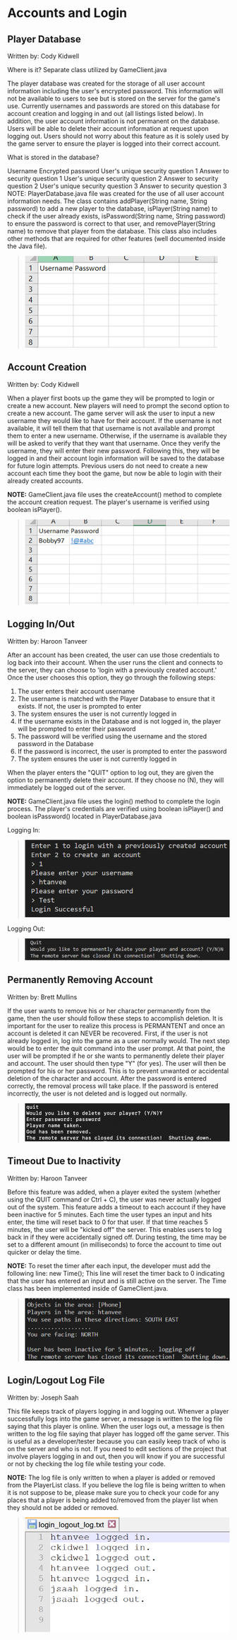 # Accounts and Login

## Player Database
Written by: Cody Kidwell

Where is it? Separate class utilized by GameClient.java

The player database was created for the storage of all user account information including the user's encrypted password. This information will not be available to users to see but is stored on the server for the game's use. Currently usernames and passwords are stored on this database for account creation and logging in and out (all listings listed below). In addition, the user account information is not permanent on the database. Users will be able to delete their account information at request upon logging out. Users should not worry about this feature as it is solely used by the game server to ensure the player is logged into their correct account.

What is stored in the database?

Username
Encrypted password
User's unique security question 1
Answer to security question 1
User's unique security question 2
Answer to security question 2
User's unique security question 3
Answer to security question 3
NOTE: PlayerDatabase.java file was created for the use of all user account information needs. The class contains addPlayer(String name, String password) to add a new player to the database, isPlayer(String name) to check if the user already exists, isPassword(String name, String password) to ensure the password is correct to that user, and removePlayer(String name) to remove that player from the database. This class also includes other methods that are required for other features (well documented inside the Java file).
> ![UserDatabase](../images/userdatabase.png)

## Account Creation
Written by: Cody Kidwell

When a player first boots up the game they will be prompted to login or create a new account. New players will need to prompt the second option to create a new account. The game server will ask the user to input a new username they would like to have for their account. If the username is not available, it will tell them that that username is not available and prompt them to enter a new username. Otherwise, if the username is available they will be asked to verify that they want that username. Once they verify the username, they will enter their new password. Following this, they will be logged in and their account login information will be saved to the database for future login attempts. Previous users do not need to create a new account each time they boot the game, but now be able to login with their already created accounts.

**NOTE:** GameClient.java file uses the createAccount() method to complete the account creation request. The player's username is verified using boolean isPlayer().

> ![AccountCreation](../images/accountcreation.png)

## Logging In/Out
Written by: Haroon Tanveer

After an account has been created, the user can use those credentials to log back into their account. 
When the user runs the client and connects to the server, they can choose to 'login with a previously created account.' Once the user chooses this option, they go through the following steps:          
1. The user enters their account username
2. The username is matched with the Player Database to ensure that it exists. If not, the user is prompted to enter
3. The system ensures the user is not currently logged in 
4. If the username exists in the Database and is not logged in, the player will be prompted to enter their password
5. The password will be verified using the username and the stored password in the Database
6. If the password is incorrect, the user is prompted to enter the password
7. The system ensures the user is not currently logged in 

When the player enters the "QUIT" option to log out, they are given the option to permanently delete their account. If they choose no (N), they will immediately be logged out of the server.

**NOTE:** GameClient.java file uses the login() method to complete the login process. The player's credentials are verified using boolean isPlayer() and boolean isPassword() located in PlayerDatabase.java


Logging In:

> ![loginProcess](../images/login.png)


Logging Out:

> ![logoutProcess](../images/logout.png)







## Permanently Removing Account
Written by: Brett Mullins

If the user wants to remove his or her character permanently from the game, then the user should follow these steps to accomplish deletion. It is important for the user to realize this process is PERMANTENT and once an account is deleted it can NEVER be recovered. First, if the user is not already logged in, log into the game as a user normally would. The next step would be to enter the quit command into the user prompt. At that point, the user will be prompted if he or she wants to permanently delete their player and account. The user should then type "Y" (for yes). The user will then be prompted for his or her password. This is to prevent unwanted or accidental deletion of the character and account. After the password is entered correctly, the removal process will take place. If the password is entered incorrectly, the user is not deleted and is logged out normally.

> ![removePlayer](../images/removePlayer.png)



## Timeout Due to Inactivity
Written by: Haroon Tanveer

Before this feature was added, when a player exited the system (whether using the QUIT command or Ctrl + C), the user was never actually logged out of the system. This feature adds a timeout to each account if they have been inactive for 5 minutes. Each time the user types an input and hits enter, the time will reset back to 0 for that user. If that time reaches 5 minutes, the user will be "kicked off" the server. This enables users to log back in if they were accidentally signed off. During testing, the time may be set to a different amount (in milliseconds) to force the account to time out quicker or delay the time.

**NOTE:** To reset the timer after each input, the developer must add the following line:
new Time();
This line will reset the timer back to 0 indicating that the user has entered an input
and is still active on the server. The Time class has been implemented inside of
GameClient.java.


> ![timeOutFunction](../images/timeout.png)







## Login/Logout Log File
Written by: Joseph Saah

This file keeps track of players logging in and logging out. Whenver a
player successfully logs into the game server, a message is written to the log
file saying that this player is online. When the user logs out, a message is then
written to the log file saying that player has logged off the game server. This is
useful as a developer/tester because you can easily keep track of who is on the
server and who is not. If you need to edit sections of the project that involve
players logging in and out, then you will know if you are successful or not by
checking the log file while testing your code.

**NOTE:** The log file is only written to when a player is added or removed from
the PlayerList class. If you believe the log file is being written to when it is
not suppose to be, please make sure you to check your code for any places that 
a player is being added to/removed from the player list when they should not be
added or removed.


> ![debugLog](../images/login_logout_log.PNG)
